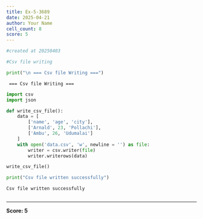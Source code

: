 ```yaml
---
title: Ex-5-3689
date: 2025-04-21
author: Your Name
cell_count: 8
score: 5
---
```


```python
#created at 20250403
```


```python
#Csv file writing
```


```python
print("\n === Csv file Writing ===")
```

    
     === Csv file Writing ===



```python
import csv
import json
```


```python
def write_csv_file():
    data = [
        ['name', 'age', 'city'],
        ['Arnald', 23, 'Pollachi'],
        ['Ambu', 26, 'Udumalai']
    ]
    with open('data.csv', 'w', newline = '') as file:
        writer = csv.writer(file)
        writer.writerows(data)
```


```python
write_csv_file()
```


```python
print("Csv file written successfully")
```

    Csv file written successfully



```python

```


---
**Score: 5**